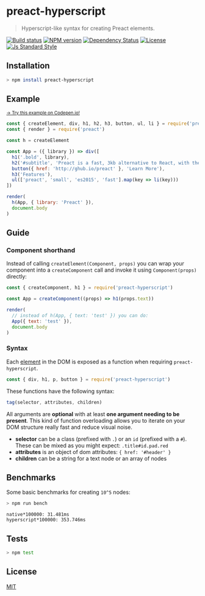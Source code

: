 
# preact-hyperscript

> Hyperscript-like syntax for creating Preact elements.

[![Build status][travis-image]][travis-url]
[![NPM version][version-image]][version-url]
[![Dependency Status][david-image]][david-url]
[![License][license-image]][license-url]
[![Js Standard Style][standard-image]][standard-url]

## Installation

```bash
> npm install preact-hyperscript
```

## Example

<sub>[→ Try this example on Codepen.io!](http://codepen.io/queckezz/pen/XKkEyj?editors=1010)</sub>

```js
const { createElement, div, h1, h2, h3, button, ul, li } = require('preact-hyperscript')
const { render } = require('preact')

const h = createElement

const App = ({ library }) => div([
  h1('.bold', library),
  h2('#subtitle', 'Preact is a fast, 3kb alternative to React, with the same ES2015 API'),
  button({ href: 'http://ghub.io/preact' }, 'Learn More'),
  h3('Features'),
  ul(['preact', 'small', 'es2015', 'fast'].map(key => li(key)))
])

render(
  h(App, { library: 'Preact' }),
  document.body
)
```

## Guide

### Component shorthand

Instead of calling `createElement(Component, props)` you can wrap your component into a `createComponent` call and invoke it using `Component(props)` directly:

```js
const { createComponent, h1 } = require('preact-hyperscript')

const App = createComponent((props) => h1(props.text))

render(
  // instead of h(App, { text: 'test' }) you can do:
  App({ text: 'test' }),
  document.body
)
```

### Syntax

Each [element](https://github.com/wooorm/html-tag-names/blob/4604477c3762b7df87536480fb453a9dd7feaaf0/index.json) in the DOM is exposed as a function when requiring `preact-hyperscript`.

```js
const { div, h1, p, button } = require('preact-hyperscript')
```

These functions have the following syntax:

```js
tag(selector, attributes, children)
```

All arguments are **optional** with at least **one argument needing to be present**. This kind of function overloading allows you to iterate on your DOM structure really fast and reduce visual noise.

* **selector** can be a class (prefixed with `.`) or an `id` (prefixed with a `#`). These can be mixed as you might expect: `.title#id.pad.red`
* **attributes** is an object of dom attributes: `{ href: '#header' }`
* **children** can be a string for a text node or an array of nodes

## Benchmarks

Some basic benchmarks for creating `10^5` nodes:

```bash
> npm run bench
```

```
native*100000: 31.481ms
hyperscript*100000: 353.746ms
```



## Tests

```bash
> npm test
```

## License

[MIT][license-url]

[travis-image]: https://img.shields.io/travis/queckezz/preact-hyperscript.svg?style=flat-square
[travis-url]: https://travis-ci.org/queckezz/preact-hyperscript

[version-image]: https://img.shields.io/npm/v/preact-hyperscript.svg?style=flat-square
[version-url]: https://npmjs.org/package/preact-hyperscript

[david-image]: http://img.shields.io/david/queckezz/preact-hyperscript.svg?style=flat-square
[david-url]: https://david-dm.org/queckezz/preact-hyperscript

[standard-image]: https://img.shields.io/badge/code-standard-brightgreen.svg?style=flat-square
[standard-url]: https://github.com/feross/standard

[license-image]: http://img.shields.io/npm/l/preact-hyperscript.svg?style=flat-square
[license-url]: ./license